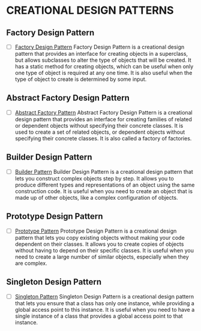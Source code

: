 # CREATIONAL DESIGN PATTERNS

## Factory Design Pattern

-   [ ] [Factory Design Pattern](./factory.ts)
        Factory Design Pattern is a creational design pattern that provides an interface for creating objects in a superclass, but allows subclasses to alter the type of objects that will be created. It has a static method for creating objects, which can be useful when only one type of object is required at any one time. It is also useful when the type of object to create is determined by some input.

## Abstract Factory Design Pattern

-   [ ] [Abstract Factory Pattern](./abstract.ts)
        Abstract Factory Design Pattern is a creational design pattern that provides an interface for creating families of related or dependent objects without specifying their concrete classes. It is used to create a set of related objects, or dependent objects without specifying their concrete classes. It is also called a factory of factories.

## Builder Design Pattern

-   [ ] [Builder Pattern](./builder.ts)
        Builder Design Pattern is a creational design pattern that lets you construct complex objects step by step. It allows you to produce different types and representations of an object using the same construction code. It is useful when you need to create an object that is made up of other objects, like a complex configuration of objects.

## Prototype Design Pattern

-   [ ] [Prototype Pattern](./prototype.ts)
        Prototype Design Pattern is a creational design pattern that lets you copy existing objects without making your code dependent on their classes. It allows you to create copies of objects without having to depend on their specific classes. It is useful when you need to create a large number of similar objects, especially when they are complex.

## Singleton Design Pattern

-   [ ] [Singleton Pattern](./singleton.ts)
        Singleton Design Pattern is a creational design pattern that lets you ensure that a class has only one instance, while providing a global access point to this instance. It is useful when you need to have a single instance of a class that provides a global access point to that instance.
